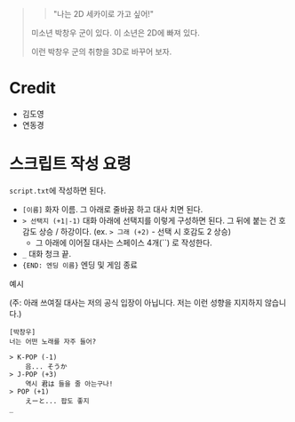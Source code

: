 > > "나는 2D 세카이로 가고 싶어!"
>
> 미소년 박창우 군이 있다. 이 소년은 2D에 빠져 있다.
>
> 이런 박창우 군의 취향을 3D로 바꾸어 보자.

# Credit

- 김도영
- 연동경

# 스크립트 작성 요령

`script.txt`에 작성하면 된다.

- `[이름]` 화자 이름. 그 아래로 줄바꿈 하고 대사 치면 된다.
- `> 선택지 (+1|-1)` 대화 아래에 선택지를 이렇게 구성하면 된다. 그 뒤에 붙는 건 호감도 상승 / 하강이다. (ex. `> 그래 (+2)` - 선택 시 호감도 2 상승)
  - 그 아래에 이어질 대사는 스페이스 4개(``) 로 작성한다.
- `_` 대화 청크 끝.
- `{END: 엔딩 이름}` 엔딩 및 게임 종료

예시

(주: 아래 쓰여질 대사는 저의 공식 입장이 아닙니다. 저는 이런 성향을 지지하지 않습니다.)

```
[박창우]
너는 어떤 노래를 자주 들어?

> K-POP (-1)
    음... そうか
> J-POP (+3)
    역시 君は 들을 줄 아는구나!
> POP (+1)
    えーと... 팝도 좋지
_
```
